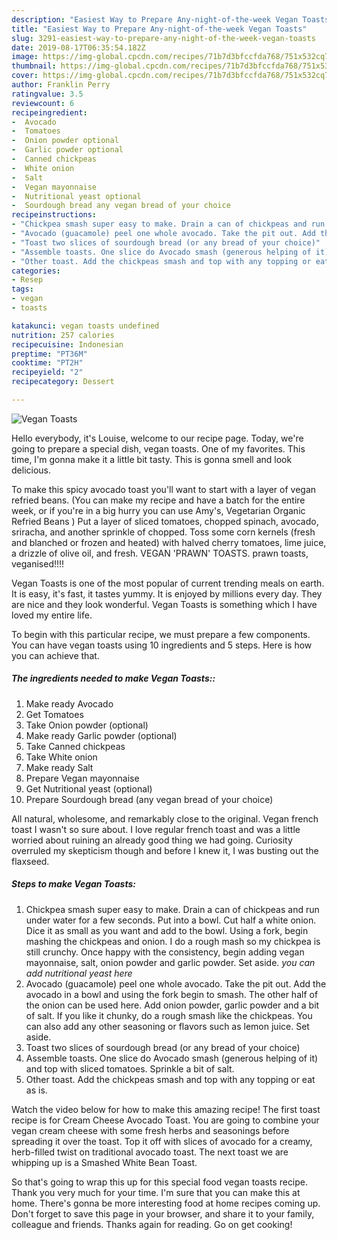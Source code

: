 ```yaml
---
description: "Easiest Way to Prepare Any-night-of-the-week Vegan Toasts"
title: "Easiest Way to Prepare Any-night-of-the-week Vegan Toasts"
slug: 3291-easiest-way-to-prepare-any-night-of-the-week-vegan-toasts
date: 2019-08-17T06:35:54.182Z
image: https://img-global.cpcdn.com/recipes/71b7d3bfccfda768/751x532cq70/vegan-toasts-recipe-main-photo.jpg
thumbnail: https://img-global.cpcdn.com/recipes/71b7d3bfccfda768/751x532cq70/vegan-toasts-recipe-main-photo.jpg
cover: https://img-global.cpcdn.com/recipes/71b7d3bfccfda768/751x532cq70/vegan-toasts-recipe-main-photo.jpg
author: Franklin Perry
ratingvalue: 3.5
reviewcount: 6
recipeingredient:
-  Avocado
-  Tomatoes
-  Onion powder optional
-  Garlic powder optional
-  Canned chickpeas
-  White onion
-  Salt
-  Vegan mayonnaise
-  Nutritional yeast optional
-  Sourdough bread any vegan bread of your choice
recipeinstructions:
- "Chickpea smash super easy to make. Drain a can of chickpeas and run under water for a few seconds. Put into a bowl. Cut half a white onion. Dice it as small as you want and add to the bowl. Using a fork, begin mashing the chickpeas and onion. I do a rough mash so my chickpea is still crunchy. Once happy with the consistency, begin adding vegan mayonnaise, salt, onion powder and garlic powder. Set aside. *you can add nutritional yeast here*"
- "Avocado (guacamole) peel one whole avocado. Take the pit out. Add the avocado in a bowl and using the fork begin to smash. The other half of the onion can be used here. Add onion powder, garlic powder and a bit of salt. If you like it chunky, do a rough smash like the chickpeas. You can also add any other seasoning or flavors such as lemon juice. Set aside."
- "Toast two slices of sourdough bread (or any bread of your choice)"
- "Assemble toasts. One slice do Avocado smash (generous helping of it) and top with sliced tomatoes. Sprinkle a bit of salt."
- "Other toast. Add the chickpeas smash and top with any topping or eat as is."
categories:
- Resep
tags:
- vegan
- toasts

katakunci: vegan toasts undefined
nutrition: 257 calories
recipecuisine: Indonesian
preptime: "PT36M"
cooktime: "PT2H"
recipeyield: "2"
recipecategory: Dessert

---
```



![Vegan Toasts](https://img-global.cpcdn.com/recipes/71b7d3bfccfda768/751x532cq70/vegan-toasts-recipe-main-photo.jpg)

Hello everybody, it's Louise, welcome to our recipe page. Today, we're going to prepare a special dish, vegan toasts. One of my favorites. This time, I'm gonna make it a little bit tasty. This is gonna smell and look delicious.

To make this spicy avocado toast you&#39;ll want to start with a layer of vegan refried beans. (You can make my recipe and have a batch for the entire week, or if you&#39;re in a big hurry you can use Amy&#39;s, Vegetarian Organic Refried Beans ) Put a layer of sliced tomatoes, chopped spinach, avocado, sriracha, and another sprinkle of chopped. Toss some corn kernels (fresh and blanched or frozen and heated) with halved cherry tomatoes, lime juice, a drizzle of olive oil, and fresh. VEGAN &#39;PRAWN&#39; TOASTS. prawn toasts, veganised!!!!

Vegan Toasts is one of the most popular of current trending meals on earth. It is easy, it's fast, it tastes yummy. It is enjoyed by millions every day. They are nice and they look wonderful. Vegan Toasts is something which I have loved my entire life.


To begin with this particular recipe, we must prepare a few components. You can have vegan toasts using 10 ingredients and 5 steps. Here is how you can achieve that.

##### The ingredients needed to make Vegan Toasts::

1. Make ready  Avocado
1. Get  Tomatoes
1. Take  Onion powder (optional)
1. Make ready  Garlic powder (optional)
1. Take  Canned chickpeas
1. Take  White onion
1. Make ready  Salt
1. Prepare  Vegan mayonnaise
1. Get  Nutritional yeast (optional)
1. Prepare  Sourdough bread (any vegan bread of your choice)


All natural, wholesome, and remarkably close to the original. Vegan french toast I wasn&#39;t so sure about. I love regular french toast and was a little worried about ruining an already good thing we had going. Curiosity overruled my skepticism though and before I knew it, I was busting out the flaxseed. 

##### Steps to make Vegan Toasts:

1. Chickpea smash super easy to make. Drain a can of chickpeas and run under water for a few seconds. Put into a bowl. Cut half a white onion. Dice it as small as you want and add to the bowl. Using a fork, begin mashing the chickpeas and onion. I do a rough mash so my chickpea is still crunchy. Once happy with the consistency, begin adding vegan mayonnaise, salt, onion powder and garlic powder. Set aside. *you can add nutritional yeast here*
1. Avocado (guacamole) peel one whole avocado. Take the pit out. Add the avocado in a bowl and using the fork begin to smash. The other half of the onion can be used here. Add onion powder, garlic powder and a bit of salt. If you like it chunky, do a rough smash like the chickpeas. You can also add any other seasoning or flavors such as lemon juice. Set aside.
1. Toast two slices of sourdough bread (or any bread of your choice)
1. Assemble toasts. One slice do Avocado smash (generous helping of it) and top with sliced tomatoes. Sprinkle a bit of salt.
1. Other toast. Add the chickpeas smash and top with any topping or eat as is.


Watch the video below for how to make this amazing recipe! The first toast recipe is for Cream Cheese Avocado Toast. You are going to combine your vegan cream cheese with some fresh herbs and seasonings before spreading it over the toast. Top it off with slices of avocado for a creamy, herb-filled twist on traditional avocado toast. The next toast we are whipping up is a Smashed White Bean Toast. 

So that's going to wrap this up for this special food vegan toasts recipe. Thank you very much for your time. I'm sure that you can make this at home. There's gonna be more interesting food at home recipes coming up. Don't forget to save this page in your browser, and share it to your family, colleague and friends. Thanks again for reading. Go on get cooking!
